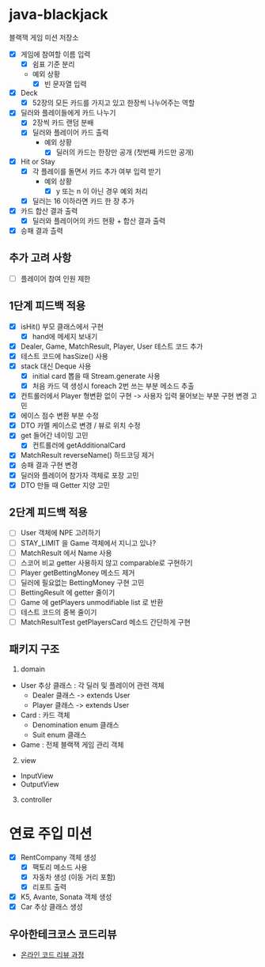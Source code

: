 # java-blackjack
블랙잭 게임 미션 저장소

- [x] 게임에 참여할 이름 입력 
  - [x] 쉼표 기준 분리 
  - 예외 상황
     - [x] 빈 문자열 입력

- [x] Deck
  - [x] 52장의 모든 카드를 가지고 있고 한장씩 나누어주는 역할
  
- [x] 딜러와 플레이들에게 카드 나누기
    - [x] 2장씩 카드 랜덤 분배
    - [x] 딜러와 플레이어 카드 출력 
      - 예외 상황
        - [x] 딜러의 카드는 한장만 공개 (첫번째 카드만 공개)

- [x] Hit or Stay
  - [x] 각 플레이를 돌면서 카드 추가 여부 입력 받기
    - 예외 상황
      - [x] y 또는 n 이 아닌 경우 예외 처리 
  - [x] 딜러는 16 이하라면 카드 한 장 추가

- [x] 카드 합산 결과 출력
  - [x] 딜러와 플레이어의 카드 현황 + 합산 결과 출력

- [x] 승패 결과 츨력

## 추가 고려 사항 
- [ ] 플레이어 참여 인원 제한

## 1단계 피드백 적용
- [x] isHit() 부모 클래스에서 구현 
  - [x] hand에 메세지 보내기
- [x] Dealer, Game, MatchResult, Player, User 테스트 코드 추가 
- [x] 테스트 코드에 hasSize() 사용
- [x] stack 대신 Deque 사용
  - [x] initial card 뽑을 때 Stream.generate 사용
  - [x] 처음 카드 덱 생성시 foreach 2번 쓰는 부분 메소드 추출  
- [x] 컨트롤러에서 Player 형변환 없이 구현 -> 사용자 입력 물어보는 부분 구현 변경 고민
- [x] 에이스 점수 변환 부분 수정
- [x] DTO 카멜 케이스로 변경 / 뷰로 위치 수정
- [x] get 들어간 네이밍 고민
    - [x] 컨트롤러에 getAdditionalCard
- [x] MatchResult reverseName() 하드코딩 제거
- [x] 승패 결과 구현 변경 
- [x] 딜러와 플레이어 참가자 객체로 포장 고민
- [x] DTO 만들 때 Getter 지양 고민 

## 2단계 피드백 적용
- [ ] User 객체에 NPE 고려하기 
- [ ] STAY_LIMIT 을 Game 객체에서 지니고 있나?
- [ ] MatchResult 에서 Name 사용
- [ ] 스코어 비교 getter 사용하지 않고 comparable로 구현하기 
- [ ] Player getBettingMoney 메소드 제거
- [ ] 딜러에 필요없는 BettingMoney 구현 고민
- [ ] BettingResult 에 getter 줄이기 
- [ ] Game 에 getPlayers unmodifiable list 로 반환 
- [ ] 테스트 코드의 중복 줄이기 
- [ ] MatchResultTest getPlayersCard 메소드 간단하게 구현 

## 패키지 구조 
1. domain 
  - User 추상 클래스 : 각 딜러 및 플레이어 관련 객체 
    - Dealer 클래스 -> extends User
    - Player 클래스 -> extends User
  - Card : 카드 객체
    - Denomination enum 클래스
    - Suit enum 클래스
  - Game : 전체 블랙잭 게임 관리 객체 
2. view
  - InputView
  - OutputView
3. controller

# 연료 주입 미션 
- [x] RentCompany 객체 생성
    - [x] 팩토리 메소드 사용
    - [x] 자동차 생성 (이동 거리 포함)
    - [x] 리포트 출력
- [x] K5, Avante, Sonata 객체 생성 
- [x] Car 추상 클래스 생성 

## 우아한테크코스 코드리뷰
* [온라인 코드 리뷰 과정](https://github.com/woowacourse/woowacourse-docs/blob/master/maincourse/README.md)